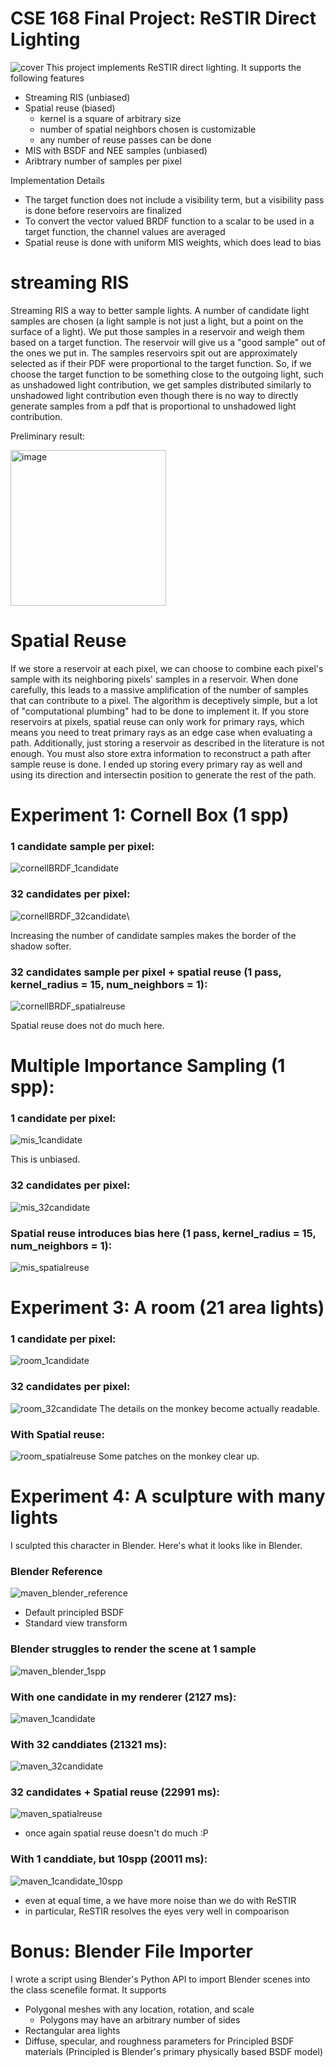 # CSE 168 Final Project: ReSTIR Direct Lighting
![cover](https://github.com/slayyden/cse-168-final-project/assets/26509702/ad28f383-a3f6-4b86-975c-62e9442e1f26)
This project implements ReSTIR direct lighting. 
It supports the following features
+ Streaming RIS (unbiased)
+ Spatial reuse (biased)
  - kernel is a square of arbitrary size
  - number of spatial neighbors chosen is customizable
  - any number of reuse passes can be done
+ MIS with BSDF and NEE samples (unbiased)
+ Aribtrary number of samples per pixel 

Implementation Details 
+ The target function does not include a visibility term, but a visibility pass is done before reservoirs are finalized
+ To convert the vector valued BRDF function to a scalar to be used in a target function, the channel values are averaged
+ Spatial reuse is done with uniform MIS weights, which does lead to bias

# streaming RIS 
Streaming RIS a way to better sample lights. 
A number of candidate light samples are chosen (a light sample is not just a light, but a point on the surface of a light). 
We put those samples in a reservoir and weigh them based on a target function. 
The reservoir will give us a "good sample" out of the ones we put in. 
The samples reservoirs spit out are approximately selected as if their PDF were proportional to the target function.
So, if we choose the target function to be something close to the outgoing light, such as unshadowed light contribution, 
we get samples distributed similarly to unshadowed light contribution even though there is no way to directly 
generate samples from a pdf that is proportional to unshadowed light contribution.

Preliminary result: 

<img width="249" alt="image" src="https://github.com/slayyden/cse-168-final-project/assets/26509702/8920ef1b-d148-4e02-b986-7cc2f2369f8f">

# Spatial Reuse 
If we store a reservoir at each pixel, we can choose to combine each pixel's sample with its neighboring pixels' samples in a reservoir. 
When done carefully, this leads to a massive amplification of the number of samples that can contribute to a pixel. 
The algorithm is deceptively simple, but a lot of "computational plumbing" had to be done to implement it. 
If you store reservoirs at pixels, spatial reuse can only work for primary rays, which means you need to treat primary rays as an edge case when evaluating a path. 
Additionally, just storing a reservoir as described in the literature is not enough. 
You must also store extra information to reconstruct a path after sample reuse is done. 
I ended up storing every primary ray as well and using its direction and intersectin position to generate the rest of the path. 

# Experiment 1: Cornell Box (1 spp)
### 1 candidate sample per pixel: 

![cornellBRDF_1candidate](https://github.com/slayyden/cse-168-final-project/assets/26509702/e86dcd5c-77c4-47b2-a061-57d45082614d)

### 32 candidates per pixel: 

![cornellBRDF_32candidate](https://github.com/slayyden/cse-168-final-project/assets/26509702/eed033c8-2e0f-4322-95f7-627eb8a065a0)\

Increasing the number of candidate samples makes the border of the shadow softer. 

### 32 candidates sample per pixel + spatial reuse (1 pass, kernel_radius = 15, num_neighbors = 1): 

![cornellBRDF_spatialreuse](https://github.com/slayyden/cse-168-final-project/assets/26509702/292bbdc2-3df4-45df-b602-02a747fc49d0)

Spatial reuse does not do much here. 
# Multiple Importance Sampling (1 spp): 
### 1 candidate per pixel: 
![mis_1candidate](https://github.com/slayyden/cse-168-final-project/assets/26509702/da1f2856-8d63-4eab-be1c-759051b1f541)

This is unbiased.

### 32 candidates per pixel:
![mis_32candidate](https://github.com/slayyden/cse-168-final-project/assets/26509702/732843f8-561c-4ef6-b02c-e2c9e4515911)

### Spatial reuse introduces bias here (1 pass, kernel_radius = 15, num_neighbors = 1): 
![mis_spatialreuse](https://github.com/slayyden/cse-168-final-project/assets/26509702/18ffb32e-ced3-4686-8f45-1d4fb9f6098a)


# Experiment 3: A room (21 area lights)
### 1 candidate per pixel: 
![room_1candidate](https://github.com/slayyden/cse-168-final-project/assets/26509702/a155c011-af9a-4d72-8bfd-28c07f8da884)

### 32 candidates per pixel: 
![room_32candidate](https://github.com/slayyden/cse-168-final-project/assets/26509702/b415bf6c-b7d4-4350-9eec-a6cece6342a7)
The details on the monkey become actually readable. 

### With Spatial reuse:
![room_spatialreuse](https://github.com/slayyden/cse-168-final-project/assets/26509702/9464a740-4d3e-470f-9f62-19159faa3969)
Some patches on the monkey clear up.

# Experiment 4: A sculpture with many lights 
I sculpted this character in Blender. Here's what it looks like in Blender.
### Blender Reference
![maven_blender_reference](https://github.com/slayyden/cse-168-final-project/assets/26509702/7293a4ef-0b23-42be-821e-9cc22f706cee)
- Default principled BSDF
- Standard view transform
### Blender struggles to render the scene at 1 sample
![maven_blender_1spp](https://github.com/slayyden/cse-168-final-project/assets/26509702/3e502782-e60c-4fc5-82b7-7f46dfdef7ca)
### With one candidate in my renderer (2127 ms):
![maven_1candidate](https://github.com/slayyden/cse-168-final-project/assets/26509702/34210cf6-a791-42d1-abdc-ad1c2c14067b)

### With 32 canddiates (21321 ms):
![maven_32candidate](https://github.com/slayyden/cse-168-final-project/assets/26509702/a4d42d18-f118-4e86-8409-500fb1a9d54f)
### 32 candidates + Spatial reuse (22991 ms):
![maven_spatialreuse](https://github.com/slayyden/cse-168-final-project/assets/26509702/c2a4c7ed-84b3-4a5b-a919-7f41562b64c6)
- once again spatial reuse doesn't do much :P
### With 1 canddiate, but 10spp (20011 ms):
![maven_1candidate_10spp](https://github.com/slayyden/cse-168-final-project/assets/26509702/fdac8adf-0826-4d1d-82e1-319b34afe07f)
 - even at equal time, a we have more noise than we do with ReSTIR
 - in particular, ReSTIR resolves the eyes very well in compoarison

# Bonus: Blender File Importer 
I wrote a script using Blender's Python API to import Blender scenes into the class scenefile format. 
It supports 
- Polygonal meshes with any location, rotation, and scale
  - Polygons may have an arbitrary number of sides
- Rectangular area lights
- Diffuse, specular, and roughness parameters for Principled BSDF materials (Principled is Blender's primary physically based BSDF model)
